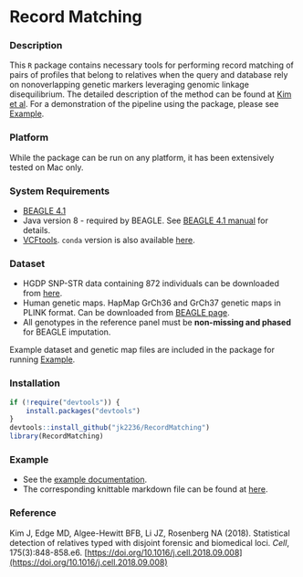 # Record Matching

### Description
This `R` package contains necessary tools for performing record matching of pairs of profiles that belong to relatives when the query and database rely on nonoverlapping genetic markers leveraging genomic linkage disequilibrium. The detailed description of the method can be found at [Kim et al](https://doi.org/10.1016/j.cell.2018.09.008). For a demonstration of the pipeline using the package, please see [Example](#example).

### Platform
While the package can be run on any platform, it has been extensively tested on Mac only.

### System Requirements
* [BEAGLE 4.1](https://faculty.washington.edu/browning/beagle/b4_1.html) 
* Java version 8 - required by BEAGLE. See [BEAGLE 4.1 manual](https://faculty.washington.edu/browning/beagle/beagle_4.1_21Jan17.pdf) for details.
* [VCFtools](https://github.com/vcftools/vcftools). `conda` version is also available [here](https://anaconda.org/bioconda/vcftools).

### Dataset
* HGDP SNP-STR data containing 872 individuals can be downloaded from [here](https://rosenberglab.stanford.edu/data/edgeEtAl2017/unphased_all_vcf.zip).
* Human genetic maps. HapMap GrCh36 and GrCh37 genetic maps in PLINK format. Can be downloaded from [BEAGLE page](http://bochet.gcc.biostat.washington.edu/beagle/genetic_maps/).
* All genotypes in the reference panel must be **non-missing and phased** for BEAGLE imputation. 

Example dataset and genetic map files are included in the package for running [Example](https://github.com/jk2236/RecordMatching/tree/main/examples).

### Installation
```R
if (!require("devtools")) {
    install.packages("devtools")
}
devtools::install_github("jk2236/RecordMatching")
library(RecordMatching)
```

### Example
* See the [example documentation](https://github.com/jk2236/RecordMatching/blob/main/examples/demo.pdf). 
* The corresponding knittable markdown file can be found at [here](https://github.com/jk2236/RecordMatching/blob/main/examples/demo.Rmd).

### Reference
Kim J, Edge MD, Algee-Hewitt BFB, Li JZ, Rosenberg NA (2018). Statistical detection of relatives typed with disjoint forensic and biomedical loci. *Cell*, 175(3):848-858.e6. [https://doi.org/10.1016/j.cell.2018.09.008](https://doi.org/10.1016/j.cell.2018.09.008)
